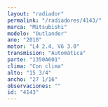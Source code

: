 ```yaml
---
layout: "radiador"
permalink: "/radiadores/4143/"
marca: "Mitsubishi"
modelo: "Outlander"
ano: "2018"
motor: "L4 2.4, V6 3.0"
transmision: "Automática"
parte: "1350A601"
clima: "Con clima"
alto: "15 3/4"
ancho: "27 1/16"
observaciones: ""
id: "4143"
---
```


